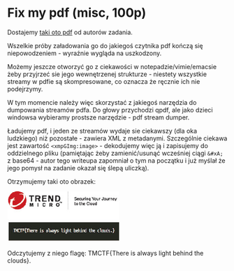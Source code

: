 # Fix my pdf (misc, 100p)

Dostajemy [taki oto pdf](fix_my_pdf.pdf) od autorów zadania.

Wszelkie próby załadowania go do jakiegoś czytnika pdf kończą się niepowodzeniem - wyraźnie wygląda na uszkodzony.

Możemy jeszcze otworzyć go z ciekawości w notepadzie/vimie/emacsie żeby przyjrzeć sie jego wewnętrzenej strukturze - niestety wszystkie streamy w pdfie są skompresowane, co oznacza że ręcznie ich nie podejrzymy.

W tym momencie należy więc skorzystać z jakiegoś narzędzia do dumpowania streamów pdfa. Do głowy przychodzi qpdf, ale jako dzieci windowsa wybieramy prostsze narzędzie - pdf stream dumper.

Ładujemy pdf, i jeden ze streamów wydaje sie ciekawszy (dla oka ludzkiego) niż pozostałe - zawiera XML z metadanymi. Szczególnie ciekawa jest zawartość `<xmpGImg:image>` - dekodujemy więc ją i zapisujemy do oddzielnego pliku (pamiętając żeby zamienić/usunąć wcześniej ciągi `&#xA;` z base64 - autor tego writeupa zapomniał o tym na początku i już myślał że jego pomysł na zadanie okazał się ślepą uliczką).

Otrzymujemy taki oto obrazek:

![](./result.jpg)

Odczytujemy z niego flagę: TMCTF{There is always light behind the clouds}.
